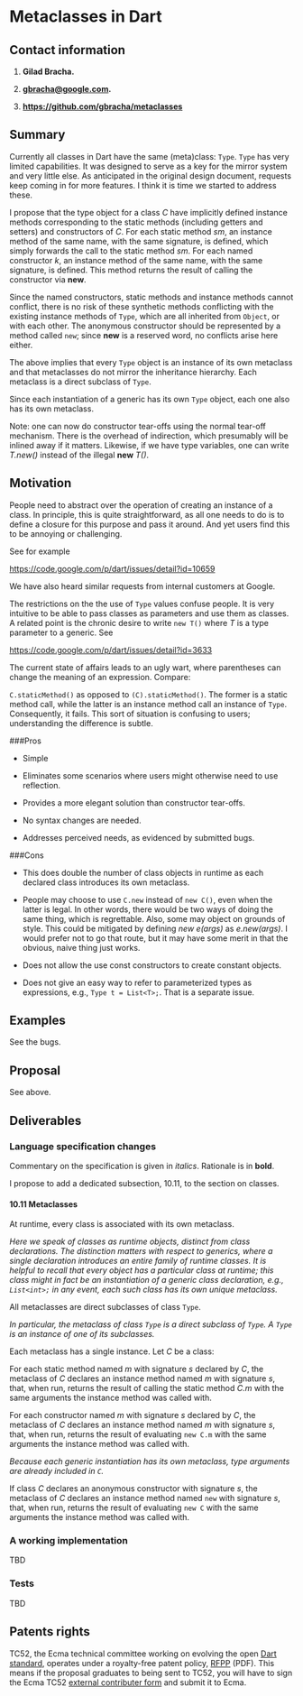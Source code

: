 # Metaclasses in Dart


## Contact information

1. **Gilad Bracha.** 

2. **gbracha@google.com.** 

3. **https://github.com/gbracha/metaclasses** 

## Summary

Currently all classes in Dart have the same (meta)class: `Type`. `Type` has very limited capabilities. It was designed to serve as a key for the mirror system and very little else. As anticipated in the original design document, requests keep coming in for more features. I think it is time we started to address these.

I propose that the type object for a class *C* have implicitly defined instance methods corresponding to the static methods (including getters and setters) and constructors of *C*.
For each static method *sm*, an instance method of the same name, with the same signature, is defined, which simply forwards the call to the static method *sm*. For each named constructor *k*, an instance method of the same name, with the same signature, is defined. This method returns the result of calling the constructor via **new**.

Since the named constructors, static methods and instance methods cannot conflict, there is no risk of these synthetic methods conflicting with the existing instance methods of `Type`, which are all inherited from `Object`, or with each other. The anonymous constructor should be represented by a method called `new`; since **new** is a reserved word, no conflicts arise here either.

The above implies that every `Type` object is an instance of its own metaclass and that metaclasses do not mirror the inheritance hierarchy. Each metaclass is a direct subclass of `Type`. 

Since each instantiation of a generic has its own `Type` object, each one also has its own metaclass.

Note: one can now do constructor tear-offs using the normal tear-off mechanism. There is the overhead of indirection, which presumably will be inlined away if it matters. Likewise, if we have type variables, one can write *T.new()* instead of the illegal **new** *T()*.


## Motivation

People need to abstract over the operation of creating an instance of a class. In principle, this is quite straightforward, as all one needs to do is to define a closure for this purpose and pass it around. And yet users find this to be annoying or challenging.

See for example

https://code.google.com/p/dart/issues/detail?id=10659

We have also heard similar requests from internal customers at Google.

The restrictions on the the use of `Type` values confuse people. It is very intuitive to be able to pass classes as parameters and use them as classes. A related point is the chronic desire to write `new T()` where *T* is a type parameter to a generic. See

https://code.google.com/p/dart/issues/detail?id=3633


The current state of affairs leads to an ugly wart, where parentheses can change the meaning of an expression. Compare:

`C.staticMethod()` as opposed to `(C).staticMethod()`. The former is a static method call, while the latter is an instance method call an instance of `Type`. Consequently, it fails. This sort of situation is confusing to users; understanding the difference is subtle. 

###Pros

* Simple

* Eliminates some scenarios where users might otherwise need to use reflection.

* Provides a more elegant solution than constructor tear-offs. 

* No syntax changes are needed.

* Addresses perceived needs, as evidenced by submitted bugs.




 
###Cons

* This does double the number of class objects in runtime as each declared class introduces its own metaclass. 

* People may choose to use `C.new` instead of `new C()`, even when the latter is legal. In other words, there would be two ways of doing the same thing, which is regrettable.
Also, some may object on grounds of style. This could be mitigated by defining *new e(args)* as *e.new(args)*. I would prefer not to go that route, but it may have some merit in that the obvious, naive thing just works.

* Does not allow the use const constructors to create constant objects.

* Does not give an easy way to refer to parameterized types as expressions, e.g., `Type t = List<T>;`. That is a separate issue.


## Examples

See the bugs.


## Proposal

See above.

## Deliverables


### Language specification changes

Commentary on the specification is given in *italics*. Rationale is in **bold**.


I propose to add a dedicated subsection, 10.11, to the section on classes.

#### 10.11 Metaclasses

At runtime, every class is associated with its own metaclass. 

*Here we speak of classes as runtime objects, distinct from class declarations. The distinction matters with respect to generics, where a single declaration introduces an entire family of runtime classes.  It is helpful to recall that every object has a particular class at runtime; this class might in fact be an instantiation of a generic class declaration, e.g., `List<int>;` in any event, each such class has its own unique metaclass.*

All metaclasses are direct subclasses of class `Type`.  

*In particular, the metaclass of class `Type` is a direct subclass of `Type`. A `Type` is an instance of one of its subclasses.*

Each metaclass has a single instance. Let *C* be a class:

For each static method named *m* with signature *s* declared by *C*,  the metaclass of *C* declares an instance method named *m* with signature *s*, that, when run, returns the result of calling the static method *C.m* with the same arguments the instance method was called with. 

For each constructor named *m* with signature *s* declared by *C*,  the metaclass of *C* declares an instance method named *m* with signature *s*, that, when run, returns the result of evaluating `new C.m` with the same arguments the instance method was called with.

*Because each generic instantiation has its own metaclass, type arguments are already included in `C`.*

If class *C* declares an anonymous constructor with signature *s*, the metaclass of *C* declares an instance method named `new`  with signature *s*, that, when run, returns the result of evaluating `new C` with the same arguments the instance method was called with.





### A working implementation

TBD

### Tests

TBD

## Patents rights

TC52, the Ecma technical committee working on evolving the open [Dart standard][], operates under a royalty-free patent policy, [RFPP][] (PDF). This means if the proposal graduates to being sent to TC52, you will have to sign the Ecma TC52 [external contributer form]() and submit it to Ecma.

[tex]: http://www.latex-project.org/
[language spec]: https://www.dartlang.org/docs/spec/
[dart standard]: http://www.ecma-international.org/publications/standards/Ecma-408.htm
[rfpp]: http://www.ecma-international.org/memento/TC52%20policy/Ecma%20Experimental%20TC52%20Royalty-Free%20Patent%20Policy.pdf
[form]: http://www.ecma-international.org/memento/TC52%20policy/Contribution%20form%20to%20TC52%20Royalty%20Free%20Task%20Group%20as%20a%20non-member.pdf